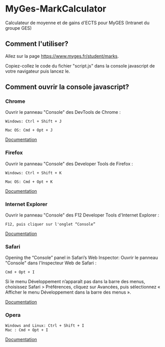 # MyGes-MarkCalculator
Calculateur de moyenne et de gains d'ECTS pour MyGES (Intranet du groupe GES)

## Comment l'utiliser?
Allez sur la page https://www.myges.fr/student/marks.

Copiez-collez le code du fichier "script.js" dans la console javascript de votre navigateur puis lancez le.

## Comment ouvrir la console javascript?
### Chrome
Ouvrir le panneau "Console" des DevTools de Chrome :

    Windows: Ctrl + Shift + J

    Mac OS: Cmd + Opt + J

[Documentation](https://developer.chrome.com/devtools/docs/shortcuts)


### Firefox
Ouvrir le panneau "Console" des Developer Tools de Firefox :

    Windows: Ctrl + Shift + K

    Mac OS: Cmd + Opt + K

[Documentation](https://developer.mozilla.org/en-US/docs/Tools/Keyboard_shortcuts)


### Internet Explorer
Ouvrir le panneau "Console" des F12 Developer Tools d'Internet Explorer :

    F12, puis cliquer sur l'onglet “Console”

[Documentation](https://msdn.microsoft.com/en-us/library/ie/dn322041%28v=vs.85%29.aspx)


### Safari
Opening the “Console” panel in Safari’s Web Inspector:
Ouvrir le panneau "Console" dans l'Inspecteur Web de Safari :

    Cmd + Opt + I

Si le menu Développement n’apparaît pas dans la barre des menus, choisissez Safari > Préférences, cliquez sur Avancées, puis sélectionnez « Afficher le menu Développement dans la barre des menus ».

[Documentation](https://support.apple.com/en-ie/guide/safari-developer/keyboard-shortcuts-reference-dev654e5967f/mac)


### Opera

    Windows and Linux: Ctrl + Shift + I
    Mac : Cmd + Opt + I

[Documentation](http://www.opera.com/dragonfly/documentation/)
